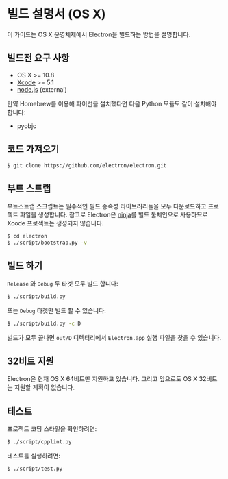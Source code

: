 ﻿# 빌드 설명서 (OS X)

이 가이드는 OS X 운영체제에서 Electron을 빌드하는 방법을 설명합니다.

## 빌드전 요구 사항

* OS X >= 10.8
* [Xcode](https://developer.apple.com/technologies/tools/) >= 5.1
* [node.js](http://nodejs.org) (external)

만약 Homebrew를 이용해 파이선을 설치했다면 다음 Python 모듈도 같이 설치해야 합니다:

* pyobjc

## 코드 가져오기

```bash
$ git clone https://github.com/electron/electron.git
```

## 부트 스트랩

부트스트랩 스크립트는 필수적인 빌드 종속성 라이브러리들을 모두 다운로드하고 프로젝트
파일을 생성합니다. 참고로 Electron은 [ninja](https://ninja-build.org/)를 빌드
툴체인으로 사용하므로 Xcode 프로젝트는 생성되지 않습니다.

```bash
$ cd electron
$ ./script/bootstrap.py -v
```

## 빌드 하기

`Release` 와 `Debug` 두 타겟 모두 빌드 합니다:

```bash
$ ./script/build.py
```

또는 `Debug` 타겟만 빌드 할 수 있습니다:

```bash
$ ./script/build.py -c D
```

빌드가 모두 끝나면 `out/D` 디렉터리에서 `Electron.app` 실행 파일을 찾을 수 있습니다.

## 32비트 지원

Electron은 현재 OS X 64비트만 지원하고 있습니다. 그리고 앞으로도 OS X 32비트는 지원할
계획이 없습니다.

## 테스트

프로젝트 코딩 스타일을 확인하려면:

```bash
$ ./script/cpplint.py
```

테스트를 실행하려면:

```bash
$ ./script/test.py
```
